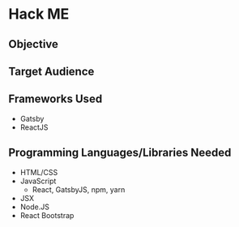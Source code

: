 # Hack ME

## Objective


## Target Audience


## Frameworks Used
* Gatsby
* ReactJS


## Programming Languages/Libraries Needed
* HTML/CSS
* JavaScript
    * React, GatsbyJS, npm, yarn
* JSX
* Node.JS
* React Bootstrap


